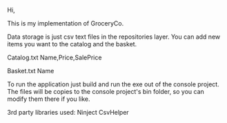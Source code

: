 Hi,

This is my implementation of GroceryCo.

Data storage is just csv text files in the repositories layer.  You can add new items you want to the catalog and the basket.

Catalog.txt
Name,Price,SalePrice

Basket.txt
Name

To run the application just build and run the exe out of the console project.  The files will be copies to the console project's bin folder, so you can modify them there if you like.

3rd party libraries used:
Ninject
CsvHelper


